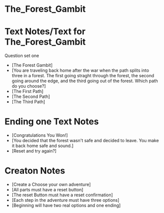# The_Forest_Gambit

# Text Notes/Text for The_Forest_Gambit

Question set one
- [The Forest Gambit]
- [You are traveling back home after the war when the path splits into
three in a forest. The first going straght through the forest, the second going around the edge, and the third going out of the forest. Which path do you choose?]
- [The First Path]
- [The Second Path]
- [The Third Path]

# Ending one Text Notes
- [Congratulations You Won!]
- [You decided that the forest wasn't safe and decided to leave. You make it back home safe and sound.]
- [Reset and try again?]

# Creaton Notes
- [Create a Choose your own adventure]
- [All parts must have a reset button]
- [The reset Button must have a reset confirmation]
- [Each step in the adventure must have three options]
- [Beginning will have two real options and one ending]